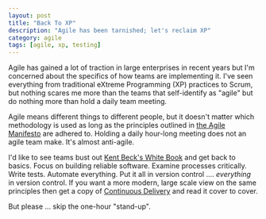 ```yaml
---
layout: post
title: "Back To XP"
description: "Agile has been tarnished; let's reclaim XP"
category: agile
tags: [agile, xp, testing]
---
```


Agile has gained a lot of traction in large enterprises in recent years but I'm concerned about the specifics of how teams are implementing it.  I've seen everything from traditional eXtreme Programming (XP) practices to Scrum, but nothing scares me more than the teams that self-identify as "agile" but do nothing more than hold a daily team meeting.

Agile means different things to different people, but it doesn't matter which methodology is used as long as the principles outlined in [the Agile Manifesto](http://www.agilemanifesto.org/) are adhered to.  Holding a daily hour-long meeting does not an agile team make.  It's almost anti-agile.

I'd like to see teams bust out [Kent Beck's White Book](http://www.amazon.ca/Extreme-Programming-Explained-Embrace-Edition/dp/0321278658) and get back to basics.  Focus on building reliable software. Examine processes critically. Write tests. Automate everything. Put it all in version control .... _everything_ in version control.  If you want a more modern, large scale view on the same principles then get a copy of [Continuous Delivery](http://www.amazon.ca/Continuous-Delivery-Reliable-Deployment-Automation/dp/0321601912/) and read it cover to cover.

But please ... skip the one-hour "stand-up".
